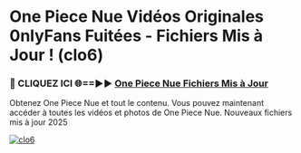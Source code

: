 # One Piece Nue Vidéos Originales 0nlyFans Fuitées - Fichiers Mis à Jour ! (clo6)

<h3>🔴 CLIQUEZ ICI 🌐==►► <a href="https://tinyurl.com/2pmr4ezf" rel="nofollow">One Piece Nue Fichiers Mis à Jour</a></h3>

Obtenez One Piece Nue et tout le contenu. Vous pouvez maintenant accéder à toutes les vidéos et photos de One Piece Nue. Nouveaux fichiers mis à jour 2025

[![clo6](https://i.imgur.com/6SNvagu.gif)](https://tinyurl.com/2pmr4ezf)

